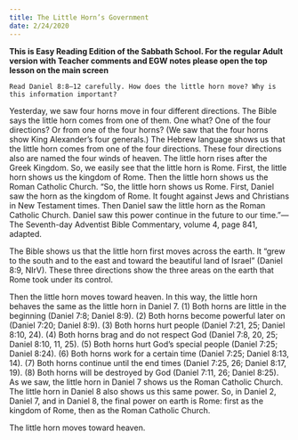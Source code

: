 ```yaml
---
title: The Little Horn’s Government
date: 2/24/2020
---
```


 **This is Easy Reading Edition of the Sabbath School. For the regular Adult version with Teacher comments and EGW notes please open the top lesson on the main screen** 

`Read Daniel 8:8–12 carefully. How does the little horn move? Why is this information important?`

Yesterday, we saw four horns move in four different directions. The Bible says the little horn comes from one of them. One what? One of the four directions? Or from one of the four horns? (We saw that the four horns show King Alexander’s four generals.) The Hebrew language shows us that the little horn comes from one of the four directions. These four directions also are named the four winds of heaven. The little horn rises after the Greek Kingdom. So, we easily see that the little horn is Rome. First, the little horn shows us the kingdom of Rome. Then the little horn shows us the Roman Catholic Church. “So, the little horn shows us Rome. First, Daniel saw the horn as the kingdom of Rome. It fought against Jews and Christians in New Testament times. Then Daniel saw the little horn as the Roman Catholic Church. Daniel saw this power continue in the future to our time.”—The Seventh-day Adventist Bible Commentary, volume 4, page 841, adapted.

The Bible shows us that the little horn first moves across the earth. It “grew to the south and to the east and toward the beautiful land of Israel” (Daniel 8:9, NIrV). These three directions show the three areas on the earth that Rome took under its control.

Then the little horn moves toward heaven. In this way, the little horn behaves the same as the little horn in Daniel 7. (1) Both horns are little in the beginning (Daniel 7:8; Daniel 8:9). (2) Both horns become powerful later on (Daniel 7:20; Daniel 8:9). (3) Both horns hurt people (Daniel 7:21, 25; Daniel 8:10, 24). (4) Both horns brag and do not respect God (Daniel 7:8, 20, 25; Daniel 8:10, 11, 25). (5) Both horns hurt God’s special people (Daniel 7:25; Daniel 8:24). (6) Both horns work for a certain time (Daniel 7:25; Daniel 8:13, 14). (7) Both horns continue until the end times (Daniel 7:25, 26; Daniel 8:17, 19). (8) Both horns will be destroyed by God (Daniel 7:11, 26; Daniel 8:25). As we saw, the little horn in Daniel 7 shows us the Roman Catholic Church. The little horn in Daniel 8 also shows us this same power. So, in Daniel 2, Daniel 7, and in Daniel 8, the final power on earth is Rome: first as the kingdom of Rome, then as the Roman Catholic Church.

The little horn moves toward heaven.
